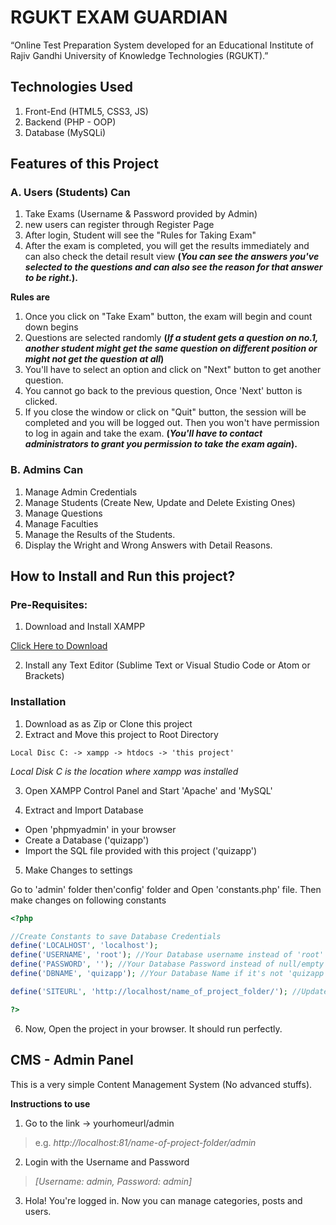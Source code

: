 # RGUKT EXAM GUARDIAN
“Online Test Preparation System developed for an Educational Institute of Rajiv Gandhi University of Knowledge Technologies (RGUKT).”


## Technologies Used
1. Front-End (HTML5, CSS3, JS)
2. Backend (PHP - OOP)
3. Database (MySQLi)


## Features of this Project

### A. Users (Students) Can 

1. Take Exams (Username & Password provided by Admin)
2. new users can register through Register Page
2. After login, Student will see the "Rules for Taking Exam"
3. After the exam is completed, you will get the results immediately and can also check the detail result view **(*You can see the answers you've selected to the questions and can also see the reason for that answer to be right.*).**

**Rules are**
1. Once you click on "Take Exam" button, the exam will begin and count down begins
2. Questions are selected randomly **(*If a student gets a question on no.1, another student might get the same question on different position or might not get the question at all*)**
3. You'll have to select an option and click on "Next" button to get another question.
4. You cannot go back to the previous question, Once 'Next' button is clicked.
5. If you close the window or click on "Quit" button, the session will be completed and you will be logged out. Then you won't have permission to log in again and take the exam. **(*You'll have to contact administrators to grant you permission to take the exam again*).**


### B. Admins Can

1. Manage Admin Credentials 
2. Manage Students (Create New, Update and Delete Existing Ones)
3. Manage Questions 
4. Manage Faculties
5. Manage the Results of the Students.
7. Display the Wright and Wrong Answers with Detail Reasons.


## How to Install and Run this project?

### Pre-Requisites:

1. Download and Install XAMPP

[Click Here to Download](https://www.apachefriends.org/index.html)

2. Install any Text Editor (Sublime Text or Visual Studio Code or Atom or Brackets)

### Installation

1. Download as as Zip or Clone this project
2. Extract and Move this project to Root Directory
```
Local Disc C: -> xampp -> htdocs -> 'this project'
```
*Local Disk C is the location where xampp was installed*

3. Open XAMPP Control Panel and Start 'Apache' and 'MySQL'

4. Extract and Import Database

- Open 'phpmyadmin' in your browser
- Create a Database ('quizapp')
- Import the SQL file provided with this project ('quizapp')

5. Make Changes to settings

Go to 'admin' folder then'config' folder and Open 'constants.php' file. Then make changes on following constants
```php
<?php 

//Create Constants to save Database Credentials
define('LOCALHOST', 'localhost');
define('USERNAME', 'root'); //Your Database username instead of 'root'
define('PASSWORD', ''); //Your Database Password instead of null/empty
define('DBNAME', 'quizapp'); //Your Database Name if it's not 'quizapp'

define('SITEURL', 'http://localhost/name_of_project_folder/'); //Update the home URL of the project if you have changed port number or it's live on server

?>
```

6. Now, Open the project in your browser. It should run perfectly.


## CMS - Admin Panel
This is a very simple Content Management System (No advanced stuffs). 

**Instructions to use**
1. Go to the link -> yourhomeurl/admin  
>e.g. *http://localhost:81/name-of-project-folder/admin*
2. Login with the Username and Password 
>*[Username: admin, Password: admin]*
3. Hola! You're logged in. Now you can manage categories, posts and users.


